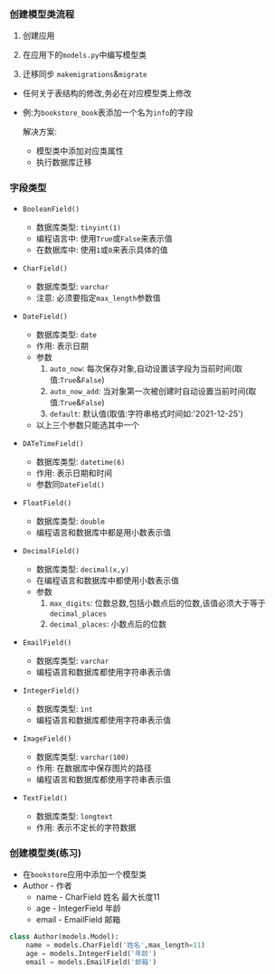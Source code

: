 ### 创建模型类流程

1.   创建应用

2.   在应用下的`models.py`中编写模型类

3.   迁移同步 `makemigrations`&`migrate`

+   任何关于表结构的修改,务必在对应模型类上修改

+   例:为`bookstore_book`表添加一个名为`info`的字段

    解决方案:

    +   模型类中添加对应类属性
    +   执行数据库迁移



### 字段类型

+   `BooleanField()`
    +   数据库类型: `tinyint(1)`
    +   编程语言中: 使用`True`或`False`来表示值
    +   在数据库中: 使用`1`或`0`来表示具体的值
+   `CharField()`
    +   数据库类型: `varchar`
    +   注意: 必须要指定`max_length`参数值
+   `DateField()`
    +   数据库类型: `date`
    +   作用: 表示日期
    +   参数
        1.   `auto_now`: 每次保存对象,自动设置该字段为当前时间(取值:`True`&`False`)
        2.   `auto_now_add`: 当对象第一次被创建时自动设置当前时间(取值:`True`&`False`)
        3.   `default`: 默认值(取值:字符串格式时间如:'2021-12-25')
    +   以上三个参数只能选其中一个

+   `DATeTimeField()`
    +   数据库类型: `datetime(6)`
    +   作用: 表示日期和时间
    +   参数同`DateField()`

+   `FloatField()`
    +   数据库类型: `double`
    +   编程语言和数据库中都是用小数表示值
+   `DecimalField()`
    +   数据库类型: `decimal(x,y)`
    +   在编程语言和数据库中都使用小数表示值
    +   参数
        1.   `max_digits`: 位数总数,包括小数点后的位数,该值必须大于等于`decimal_places`
        2.   `decimal_places`: 小数点后的位数
+   `EmailField()`
    +   数据库类型: `varchar`
    +   编程语言和数据库都使用字符串表示值
+   `IntegerField()`
    +   数据库类型: `int`
    +   编程语言和数据库都使用字符串表示值

+   `ImageField()`
    +   数据库类型: `varchar(100)`
    +   作用: 在数据库中保存图片的路径
    +   编程语言和数据库都使用字符串表示值
+   `TextField()`
    +   数据库类型: `longtext`
    +   作用: 表示不定长的字符数据



### 创建模型类(练习)

+   在`bookstore`应用中添加一个模型类
+   Author - 作者
    +   name - CharField 姓名 最大长度11
    +   age - IntegerField 年龄
    +   email - EmailField 邮箱

```python
class Author(models.Model):
    name = models.CharField('姓名',max_length=11)
    age = models.IntegerField('年龄')
    email = models.EmailField('邮箱')
```